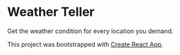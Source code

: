 # Weather Teller

Get the weather condition for every location you demand.










This project was bootstrapped with [Create React App](https://github.com/facebook/create-react-app).


